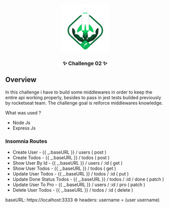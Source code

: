 <div align="center">
  <img src="https://raw.githubusercontent.com/tavareshenrique/ignite-reactjs/a11afefe824866f24dd3f9e1cc6e6e9530376ad1/%40assets/img/logo.svg" width="150" height="150">
  <h3>✨ Challenge 02 ✨</h3>
</div>

<div class="overview">
  <h2> Overview </h1>
  <p>In this challenge i have to build some middlewares in order to keep the entire api working properly, besides to pass in jest tests builded previously by rocketseat team. The challenge goal is reiforce middlewares knowledge.</p>
  
  <p> What was used ? </p>
    <ul>
      <li> Node Js </li>
      <li> Express Js </li>
    </ul>
  
  <h3> Insomnia Routes </h3>
    <ul>
      <li> Create User - {{ _.baseURL }} / users ( post ) </li>
      <li> Create Todos - {{ _.baseURL }} / todos ( post ) </li>
      <li> Show User By Id - {{ _.baseURL }} / users / :id ( get ) </li>
      <li> Show User Todos - {{ _.baseURL }} / todos ( get ) </li>
      <li> Update User Todos - {{ _.baseURL }} / todos / :id ( put )</li>
      <li> Update Done Status Todos -  {{ _.baseURL }} / todos / :id / done ( patch ) </li>
      <li> Update User To Pro - {{ _.baseURL }} / users / :id / pro ( patch ) </li>
      <li> Delete User Todos - {{ _.baseURL }} / todos / :id ( delete ) </li>
    </ul>
  
  <p>baseURL: https://localhost:3333 ⚙ headers: username = (user username)</p>
  
</div>
